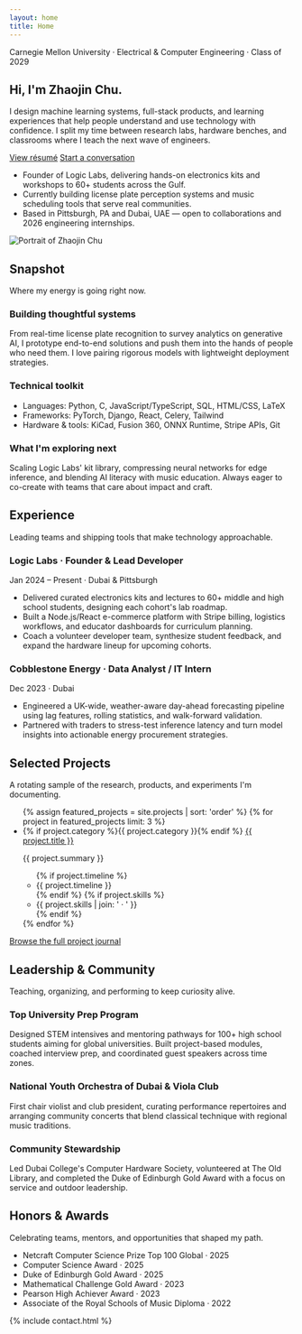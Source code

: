 ```yaml
---
layout: home
title: Home
---
```


<section class="hero">
  <div class="hero__content">
    <p class="hero__eyebrow">Carnegie Mellon University · Electrical &amp; Computer Engineering · Class of 2029</p>
    <h1 class="hero__title">Hi, I'm Zhaojin Chu.</h1>
    <p class="hero__lead">
      I design machine learning systems, full-stack products, and learning experiences that help people understand and use
      technology with confidence. I split my time between research labs, hardware benches, and classrooms where I teach the next
      wave of engineers.
    </p>
    <div class="hero__buttons">
      <a class="button button--primary" href="{{ '/cv' | relative_url }}">View résumé</a>
      <a class="button button--ghost" href="mailto:{{ site.author.email }}">Start a conversation</a>
    </div>
    <ul class="hero__details">
      <li>Founder of Logic Labs, delivering hands-on electronics kits and workshops to 60+ students across the Gulf.</li>
      <li>Currently building license plate perception systems and music scheduling tools that serve real communities.</li>
      <li>Based in Pittsburgh, PA and Dubai, UAE — open to collaborations and 2026 engineering internships.</li>
    </ul>
  </div>
  <div class="hero__media">
    <img class="hero__portrait" src="{{ site.photo | relative_url }}" alt="Portrait of Zhaojin Chu">
  </div>
</section>

<section class="section" id="snapshot">
  <div class="section__heading">
    <h2 class="section-title">Snapshot</h2>
    <p class="section-subtitle">Where my energy is going right now.</p>
  </div>
  <div class="stat-grid">
    <article class="stat-card">
      <h3>Building thoughtful systems</h3>
      <p>
        From real-time license plate recognition to survey analytics on generative AI, I prototype end-to-end solutions and push
        them into the hands of people who need them. I love pairing rigorous models with lightweight deployment strategies.
      </p>
    </article>
    <article class="stat-card">
      <h3>Technical toolkit</h3>
      <ul>
        <li>Languages: Python, C, JavaScript/TypeScript, SQL, HTML/CSS, LaTeX</li>
        <li>Frameworks: PyTorch, Django, React, Celery, Tailwind</li>
        <li>Hardware &amp; tools: KiCad, Fusion 360, ONNX Runtime, Stripe APIs, Git</li>
      </ul>
    </article>
    <article class="stat-card">
      <h3>What I'm exploring next</h3>
      <p>
        Scaling Logic Labs' kit library, compressing neural networks for edge inference, and blending AI literacy with music
        education. Always eager to co-create with teams that care about impact and craft.
      </p>
    </article>
  </div>
</section>

<section class="section" id="experience">
  <div class="section__heading">
    <h2 class="section-title">Experience</h2>
    <p class="section-subtitle">Leading teams and shipping tools that make technology approachable.</p>
  </div>
  <div class="timeline">
    <article class="timeline__item">
      <span class="timeline__badge" aria-hidden="true"></span>
      <h3 class="timeline__title">Logic Labs &middot; Founder &amp; Lead Developer</h3>
      <p class="timeline__meta">Jan 2024 – Present · Dubai &amp; Pittsburgh</p>
      <div class="timeline__body">
        <ul>
          <li>Delivered curated electronics kits and lectures to 60+ middle and high school students, designing each cohort's lab roadmap.</li>
          <li>Built a Node.js/React e-commerce platform with Stripe billing, logistics workflows, and educator dashboards for curriculum planning.</li>
          <li>Coach a volunteer developer team, synthesize student feedback, and expand the hardware lineup for upcoming cohorts.</li>
        </ul>
      </div>
    </article>
    <article class="timeline__item">
      <span class="timeline__badge" aria-hidden="true"></span>
      <h3 class="timeline__title">Cobblestone Energy &middot; Data Analyst / IT Intern</h3>
      <p class="timeline__meta">Dec 2023 · Dubai</p>
      <div class="timeline__body">
        <ul>
          <li>Engineered a UK-wide, weather-aware day-ahead forecasting pipeline using lag features, rolling statistics, and walk-forward validation.</li>
          <li>Partnered with traders to stress-test inference latency and turn model insights into actionable energy procurement strategies.</li>
        </ul>
      </div>
    </article>
  </div>
</section>

<section class="section" id="projects">
  <div class="section__heading">
    <h2 class="section-title">Selected Projects</h2>
    <p class="section-subtitle">A rotating sample of the research, products, and experiments I'm documenting.</p>
  </div>
  <ul class="project-list">
    {% assign featured_projects = site.projects | sort: 'order' %}
    {% for project in featured_projects limit: 3 %}
    <li class="project-card">
      {% if project.category %}<span class="project-card__label">{{ project.category }}</span>{% endif %}
      <a class="project-card__title" href="{{ project.url | relative_url }}">{{ project.title }}</a>
      <p class="project-card__summary">{{ project.summary }}</p>
      <ul class="project-card__meta">
        {% if project.timeline %}<li>{{ project.timeline }}</li>{% endif %}
        {% if project.skills %}<li>{{ project.skills | join: ' · ' }}</li>{% endif %}
      </ul>
    </li>
    {% endfor %}
  </ul>
  <a class="arrow-link" href="{{ '/projects' | relative_url }}">Browse the full project journal</a>
</section>

<section class="section" id="leadership">
  <div class="section__heading">
    <h2 class="section-title">Leadership &amp; Community</h2>
    <p class="section-subtitle">Teaching, organizing, and performing to keep curiosity alive.</p>
  </div>
  <div class="stat-grid">
    <article class="stat-card">
      <h3>Top University Prep Program</h3>
      <p>
        Designed STEM intensives and mentoring pathways for 100+ high school students aiming for global universities. Built project-based
        modules, coached interview prep, and coordinated guest speakers across time zones.
      </p>
    </article>
    <article class="stat-card">
      <h3>National Youth Orchestra of Dubai &amp; Viola Club</h3>
      <p>
        First chair violist and club president, curating performance repertoires and arranging community concerts that blend classical
        technique with regional music traditions.
      </p>
    </article>
    <article class="stat-card">
      <h3>Community Stewardship</h3>
      <p>
        Led Dubai College's Computer Hardware Society, volunteered at The Old Library, and completed the Duke of Edinburgh Gold Award with a
        focus on service and outdoor leadership.
      </p>
    </article>
  </div>
</section>

<section class="section" id="honors">
  <div class="section__heading">
    <h2 class="section-title">Honors &amp; Awards</h2>
    <p class="section-subtitle">Celebrating teams, mentors, and opportunities that shaped my path.</p>
  </div>
  <ul class="badge-grid">
    <li class="badge">Netcraft Computer Science Prize Top 100 Global · 2025</li>
    <li class="badge">Computer Science Award · 2025</li>
    <li class="badge">Duke of Edinburgh Gold Award · 2025</li>
    <li class="badge">Mathematical Challenge Gold Award · 2023</li>
    <li class="badge">Pearson High Achiever Award · 2023</li>
    <li class="badge">Associate of the Royal Schools of Music Diploma · 2022</li>
  </ul>
</section>

<section class="section" id="contact">
  {% include contact.html %}
</section>
